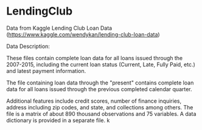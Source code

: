 # LendingClub

Data from Kaggle Lending Club Loan Data 
(https://www.kaggle.com/wendykan/lending-club-loan-data)

Data Description:

These files contain complete loan data for all loans issued through the 2007-2015, including the current loan status (Current, Late, Fully Paid, etc.) and latest payment information. 

The file containing loan data through the "present" contains complete loan data for all loans issued through the previous completed calendar quarter. 

Additional features include credit scores, number of finance inquiries, address including zip codes, and state, and collections among others. The file is a matrix of about 890 thousand observations and 75 variables. A data dictionary is provided in a separate file. k